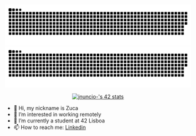 ![GitHub Snake Light](https://github.com/diogo-crcoelho/diogo-crcoelho/blob/output/github-contribution-grid-snake.svg#gh-light-mode-only)
![GitHub Snake dark](https://github.com/diogo-crcoelho/diogo-crcoelho/blob/output/github-contribution-grid-snake-dark.svg#gh-dark-mode-only) 

<div align="center">
<a href="https://github.com/JaeSeoKim/badge42"><img src="https://badge42.vercel.app/api/v2/claa98fot00110gl4ll24rmsl/stats?cursusId=21&coalitionId=291" alt="jnuncio-'s 42 stats" /></a>
</div>
</p>

- 👋 Hi, my nickname is Zuca
- 👀 I’m interested in working remotely
- 🌱 I’m currently a student at 42 Lisboa
- 📫 How to reach me: [Linkedin](https://www.linkedin.com/in/jos%C3%A9-calejo-pires-1a5929155/)

<!---
zecalejo/zecalejo is a ✨ special ✨ repository because its `README.md` (this file) appears on your GitHub profile.
You can click the Preview link to take a look at your changes.
--->
